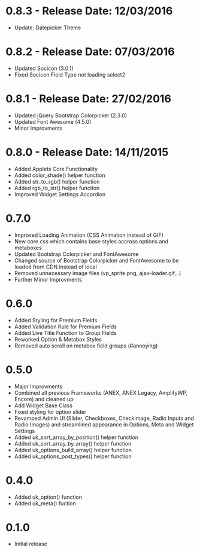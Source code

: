 # 0.8.3 - Release Date: 12/03/2016 #
* Update: Datepicker Theme

# 0.8.2 - Release Date: 07/03/2016 #
* Updated Socicon (3.0.1)
* Fixed Socicon Field Type not loading select2

# 0.8.1 - Release Date: 27/02/2016 #
* Updated jQuery Bootstrap Colorpicker (2.3.0)
* Updated Font Awesome (4.5.0)
* Minor Improvments

# 0.8.0 - Release Date: 14/11/2015 #
* Added Applets Core Functionality
* Added color_shade() helper function
* Added str_to_rgb() helper function
* Added rgb_to_str() helper function
* Improved Widget Settings Accordion

# 0.7.0 #
* Improved Loading Animation (CSS Animation instead of GIF)
* New core.css which contains base styles accross options and metaboxes
* Updated Bootstrap Colorpicker and FontAwesome
* Changed source of Bootstrap Colorpicker and FontAwesome to be loaded from CDN instead of local
* Removed unnecessary image files (vp_sprite.png, ajax-loader.gif,..)
* Further Minor Improvments

# 0.6.0 #
* Added Styling for Premium Fields
* Added Validation Rule for Premium Fields
* Added Live Title Function to Group Fields
* Reworked Option & Metabox Styles
* Removed auto scroll on metabox field groups (#annoying)

# 0.5.0 #
* Major Improvments
* Combined all previous Frameworks (ANEX, ANEX Legacy, AmplifyWP, Encore) and cleaned up
* Add Widget Base Class
* Fixed styling for option slider
* Revamped Admin UI (Slider, Checkboxes, Checkimage, Radio Inputs and Radio Images) and streamlined appearance in Options, Meta and Widget Settings
* Added uk_sort_array_by_position() helper function
* Added uk_sort_array_by_array() helper function
* Added uk_options_build_array() helper function
* Added uk_options_post_types() helper function

# 0.4.0 #
* Added uk_option() function
* Added uk_meta() fuction

# 0.1.0 #
* Initial release